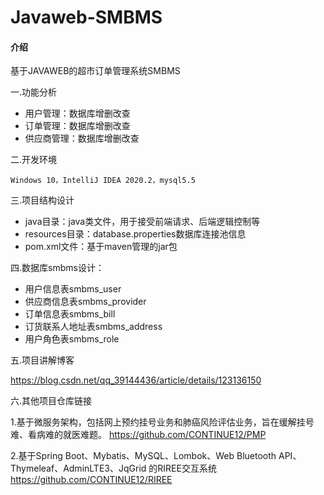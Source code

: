 # Javaweb-SMBMS

#### 介绍
基于JAVAWEB的超市订单管理系统SMBMS

一.功能分析

- 用户管理：数据库增删改查
- 订单管理：数据库增删改查
- 供应商管理：数据库增删改查

二.开发环境

    Windows 10，IntelliJ IDEA 2020.2，mysql5.5
	
三.项目结构设计

- java目录：java类文件，用于接受前端请求、后端逻辑控制等
- resources目录：database.properties数据库连接池信息
- pom.xml文件：基于maven管理的jar包

四.数据库smbms设计：
					
- 用户信息表smbms_user
- 供应商信息表smbms_provider
- 订单信息表smbms_bill
- 订货联系人地址表smbms_address
- 用户角色表smbms_role

五.项目讲解博客

https://blog.csdn.net/qq_39144436/article/details/123136150

六.其他项目仓库链接

1.基于微服务架构，包括网上预约挂号业务和肺癌风险评估业务，旨在缓解挂号难、看病难的就医难题。
https://github.com/CONTINUE12/PMP

2.基于Spring Boot、Mybatis、MySQL、Lombok、Web Bluetooth API、Thymeleaf、AdminLTE3、JqGrid 的RIREE交互系统 
https://github.com/CONTINUE12/RIREE
